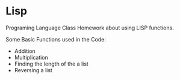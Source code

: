 # Lisp
Programing Language Class Homework about using LISP functions.

Some Basic Functions used in the Code:
- Addition
- Multiplication
- Finding the length of the a list
- Reversing a list
